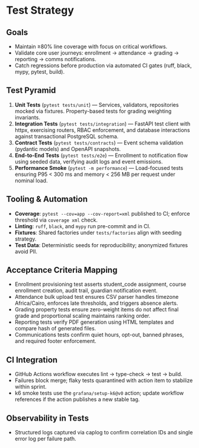 # Test Strategy

## Goals
- Maintain ≥80% line coverage with focus on critical workflows.
- Validate core user journeys: enrollment → attendance → grading → reporting → comms notifications.
- Catch regressions before production via automated CI gates (ruff, black, mypy, pytest, build).

## Test Pyramid
1. **Unit Tests** (`pytest tests/unit`) — Services, validators, repositories mocked via fixtures. Property-based tests for grading weighting invariants.
2. **Integration Tests** (`pytest tests/integration`) — FastAPI test client with httpx, exercising routers, RBAC enforcement, and database interactions against transactional PostgreSQL schema.
3. **Contract Tests** (`pytest tests/contracts`) — Event schema validation (pydantic models) and OpenAPI snapshots.
4. **End-to-End Tests** (`pytest tests/e2e`) — Enrollment to notification flow using seeded data, verifying audit logs and event emissions.
5. **Performance Smoke** (`pytest -m performance`) — Load-focused tests ensuring P95 < 300 ms and memory < 256 MB per request under nominal load.

## Tooling & Automation
- **Coverage**: `pytest --cov=app --cov-report=xml` published to CI; enforce threshold via `coverage xml` check.
- **Linting**: `ruff`, `black`, and `mypy` run pre-commit and in CI.
- **Fixtures**: Shared factories under `tests/factories` align with seeding strategy.
- **Test Data**: Deterministic seeds for reproducibility; anonymized fixtures avoid PII.

## Acceptance Criteria Mapping
- Enrollment provisioning test asserts student_code assignment, course enrollment creation, audit trail, guardian notification event.
- Attendance bulk upload test ensures CSV parser handles timezone Africa/Cairo, enforces late thresholds, and triggers absence alerts.
- Grading property tests ensure zero-weight items do not affect final grade and proportional scaling maintains ranking order.
- Reporting tests verify PDF generation using HTML templates and compare hash of generated files.
- Communications tests confirm quiet hours, opt-out, banned phrases, and required footer enforcement.

## CI Integration
- GitHub Actions workflow executes lint → type-check → test → build.
- Failures block merge; flaky tests quarantined with action item to stabilize within sprint.
- k6 smoke tests use the `grafana/setup-k6@v0` action; update workflow references if the action publishes a new stable tag.

## Observability in Tests
- Structured logs captured via caplog to confirm correlation IDs and single error log per failure path.

